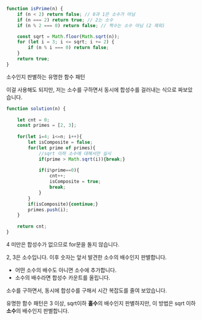 ```js
function isPrime(n) {
    if (n < 2) return false; // 0과 1은 소수가 아님
    if (n === 2) return true; // 2는 소수
    if (n % 2 === 0) return false; // 짝수는 소수 아님 (2 제외)

    const sqrt = Math.floor(Math.sqrt(n));
    for (let i = 3; i <= sqrt; i += 2) {
        if (n % i === 0) return false;
    }
    return true;
}
```
소수인지 판별하는 유명한 함수 패턴

이걸 사용해도 되지만,
저는 소수를 구하면서 동시에 합성수를 걸러내는 식으로 짜보았습니다.

```js
function solution(n) {
   
    let cnt = 0;
    const primes = [2, 3];
    
    for(let i=4; i<=n; i++){
        let isComposite = false;
        for(let prime of primes){
		    //sqrt 이하 소수에 대해서만 실시
            if(prime > Math.sqrt(i)){break;}
            
            if(i%prime==0){
                cnt++;
                isComposite = true;
                break;
            }
        }
        if(isComposite){continue;}
        primes.push(i);
    }
    
    return cnt;
}
```

4 미만은  합성수가 없으므로 for문을 돌지 않습니다.

2, 3은 소수입니다.
이후 숫자는 앞서 발견한 소수의 배수인지 판별합니다.
- 어떤 소수의 배수도 아니면 소수에 추가합니다.
- 소수의 배수라면 합성수 카운트를 올립니다.

소수를 구하면서, 동시에 합성수를 구해서 시간 복잡도를 줄여 보았습니다.

유명한 함수 패턴은 3 이상, sqrt이하 **홀수**의 배수인지 판별하지만,
이 방법은 sqrt 이하 **소수**의 배수인지 판별합니다.
